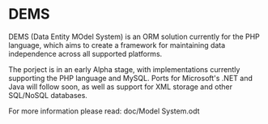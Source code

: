 DEMS
====

DEMS (Data Entity MOdel System) is an ORM solution currently for the PHP language, which aims to create a framework for maintaining data independence across all supported platforms.

The porject is in an early Alpha stage, with implementations currently supporting the PHP language and MySQL. Ports for Microsoft's .NET and Java will follow soon, as well as support for XML storage and other SQL/NoSQL databases.

For more information please read: doc/Model System.odt
